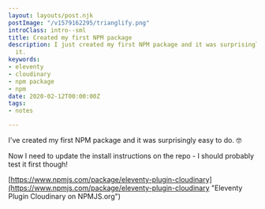 ```yaml
---
layout: layouts/post.njk
postImage: "/v1579162295/trianglify.png"
introClass: intro--sml
title: Created my first NPM package
description: I just created my first NPM package and it was surprisingly easy to do
  it.
keywords:
- eleventy
- cloudinary
- npm package
- npm
date: 2020-02-12T00:00:00Z
tags:
- notes

---
```

I've created my first NPM package and it was surprisingly easy to do. 🤓

Now I need to update the install instructions on the repo - I should probably test it first though!

[https://www.npmjs.com/package/eleventy-plugin-cloudinary](https://www.npmjs.com/package/eleventy-plugin-cloudinary "Eleventy Plugin Cloudinary on NPMJS.org")
